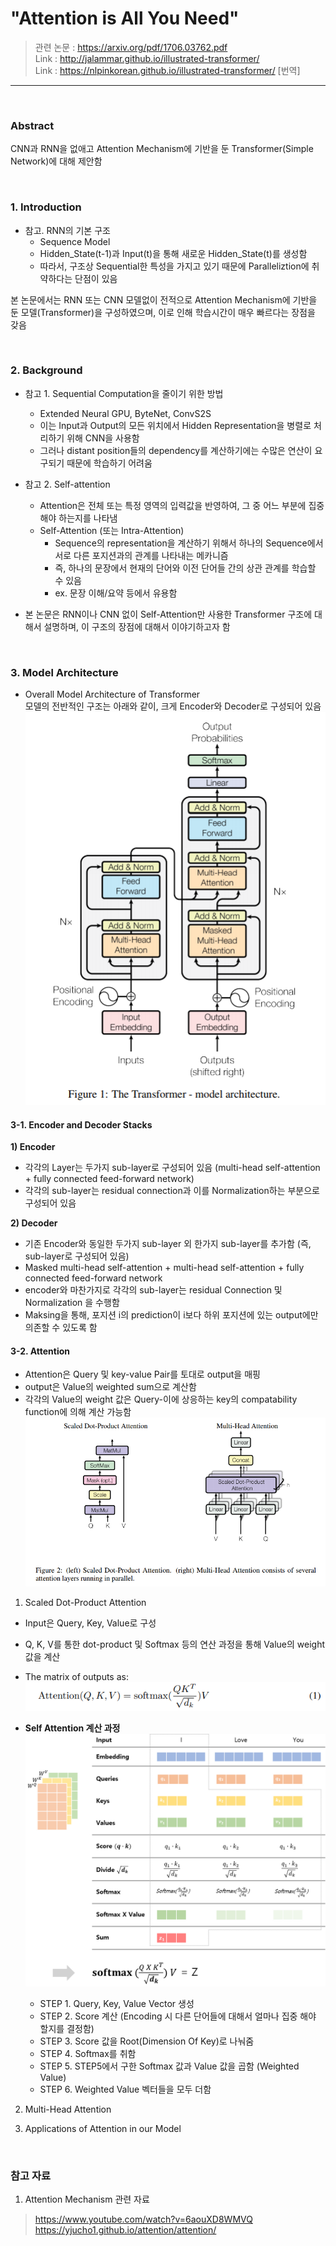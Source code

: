 # "Attention is All You Need"  
> 관련 논문 : https://arxiv.org/pdf/1706.03762.pdf  
> Link : http://jalammar.github.io/illustrated-transformer/  
> Link : https://nlpinkorean.github.io/illustrated-transformer/ [번역]  
---
<br>


### Abstract  
CNN과 RNN을 없애고 Attention Mechanism에 기반을 둔 Transformer(Simple Network)에 대해 제안함  
  
<br>

### 1. Introduction  

- 참고. RNN의 기본 구조  
  - Sequence Model
  - Hidden_State(t-1)과 Input(t)을 통해 새로운 Hidden_State(t)를 생성함  
  - 따라서, 구조상 Sequential한 특성을 가지고 있기 때문에 Paralleliztion에 취약하다는 단점이 있음

본 논문에서는 RNN 또는 CNN 모델없이 전적으로 Attention Mechanism에 기반을 둔 모델(Transformer)을 구성하였으며, 이로 인해 학습시간이 매우 빠르다는 장점을 갖음
  
<br>
  
### 2. Background

- 참고 1. Sequential Computation을 줄이기 위한 방법
  - Extended Neural GPU, ByteNet, ConvS2S
  - 이는 Input과 Output의 모든 위치에서 Hidden Representation을 병렬로 처리하기 위해 CNN을 사용함
  - 그러나 distant position들의 dependency를 계산하기에는 수많은 연산이 요구되기 때문에 학습하기 어려움
  
- 참고 2. Self-attention
   - Attention은 전체 또는 특정 영역의 입력값을 반영하여, 그 중 어느 부분에 집중해야 하는지를 나타냄
   - Self-Attention (또는 Intra-Attention)
     - Sequence의 representation을 계산하기 위해서 하나의 Sequence에서 서로 다른 포지션과의 관계를 나타내는 메카니즘
     - 즉, 하나의 문장에서 현재의 단어와 이전 단어들 간의 상관 관계를 학습할 수 있음
     - ex. 문장 이해/요약 등에서 유용함
     
- 본 논문은 RNN이나 CNN 없이 Self-Attention만 사용한 Transformer 구조에 대해서 설명하며, 이 구조의 장점에 대해서 이야기하고자 함  
  
<br>

### 3. Model Architecture
- Overall Model Architecture of Transformer  
  모델의 전반적인 구조는 아래와 같이, 크게 Encoder와 Decoder로 구성되어 있음
![](../data/Transformer_Model_Architecture.PNG)

#### 3-1. Encoder and Decoder Stacks
__1) Encoder__
- 각각의 Layer는 두가지 sub-layer로 구성되어 있음 (multi-head self-attention +  fully connected feed-forward network)
- 각각의 sub-layer는 residual connection과 이를 Normalization하는 부분으로 구성되어 있음

__2) Decoder__
- 기존 Encoder와 동일한 두가지 sub-layer 외 한가지 sub-layer를 추가함 (즉, sub-layer로 구성되어 있음)
- Masked multi-head self-attention + multi-head self-attention +  fully connected feed-forward network
- encoder와 마찬가지로 각각의 sub-layer는 residual Connection 및 Normalization 을 수행함
- Maksing을 통해, 포지션 i의 prediction이 i보다 하위 포지션에 있는 output에만 의존할 수 있도록 함

#### 3-2. Attention
- Attention은 Query 및 key-value Pair를 토대로 output을 매핑
- output은 Value의 weighted sum으로 계산함
- 각각의 Value의 weight 값은 Query-이에 상응하는 key의 compatability function에 의해 계산 가능함
  ![](../data/Transformer_Attention.PNG)

1) Scaled Dot-Product Attention
- Input은 Query, Key, Value로 구성  
- Q, K, V를 통한 dot-product 및 Softmax 등의 연산 과정을 통해 Value의 weight 값을 계산  
- The matrix of outputs as:  
  ![](../data/Transformer_Output_Matrix.PNG)

- __Self Attention 계산 과정__
  ![](../data/Transformer_Self_Attension_Matrix.png)

  - STEP 1. Query, Key, Value Vector 생성 
  - STEP 2. Score 계산 (Encoding 시 다른 단어들에 대해서 얼마나 집중 해야 할지를 결정함)  
  - STEP 3. Score 값을 Root(Dimension Of Key)로 나눠줌 
  - STEP 4. Softmax를 취함
  - STEP 5. STEP5에서 구한 Softmax 값과 Value 값을 곱함 (Weighted Value)
  - STEP 6. Weighted Value 벡터들을 모두 더함


2) Multi-Head Attention


3) Applications of Attention in our Model





<br>

### 참고 자료
1) Attention Mechanism 관련 자료
> https://www.youtube.com/watch?v=6aouXD8WMVQ  
> https://yjucho1.github.io/attention/attention/  

